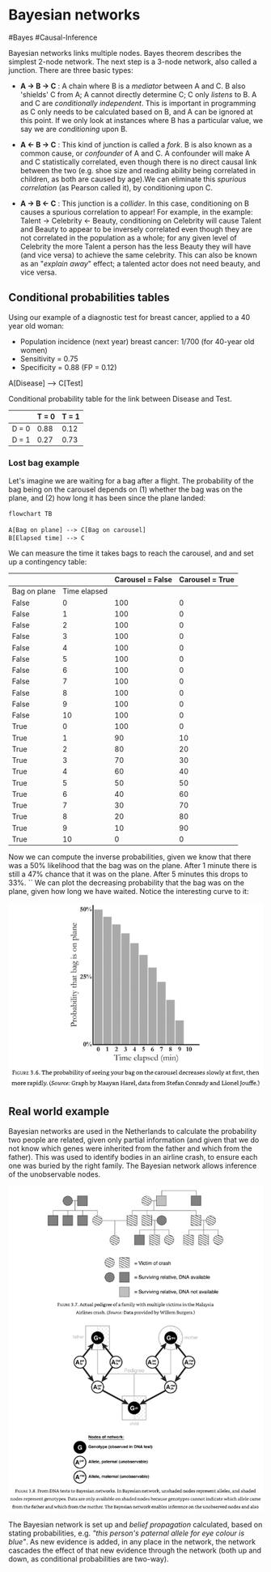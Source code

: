 # Bayesian networks

#Bayes #Causal-Inference 

Bayesian networks links multiple nodes. Bayes theorem describes the simplest 2-node network. The next step is a 3-node network, also called a junction. There are three basic types:

* **A -> B -> C** : A chain where B  is a *mediator* between A and C. B also 'shields' C from A; A cannot directly determine C; C only *listens* to B. A and C are *conditionally independent*. This is important in programming as C only needs to be calculated based on B, and A can be ignored at this point. If we only look at instances where B has a particular value, we say we are *conditioning* upon B.

* **A <- B -> C** : This kind of junction is called a *fork*. B is also known as a common cause, or *confounder* of A and C. A confounder will make A and C statistically correlated, even though there is no direct causal link between the two (e.g. shoe size and reading ability being correlated in children, as both are caused by age).We can eliminate this *spurious correlation* (as Pearson called it), by conditioning upon C.

* **A -> B <- C** : This junction is a *collider*. In this case, conditioning on B causes a spurious correlation to appear! For example, in the example: Talent -> Celebrity <- Beauty, conditioning on Celebrity will cause Talent and Beauty to appear to be inversely correlated even though they are not correlated in the population as a whole; for any given level of Celebrity the more Talent a person has the less Beauty they will have (and vice versa) to achieve the same celebrity. This can also be known as an "*explain away*" effect; a talented actor does not need beauty, and vice versa. 

## Conditional probabilities tables

Using our example of a diagnostic test for breast cancer, applied to a 40 year old woman:

* Population incidence (next year) breast cancer: 1/700 (for 40-year old women)
* Sensitivity = 0.75
* Specificity = 0.88 (FP = 0.12)

A[Disease] --> C[Test]

Conditional probability table for the link between Disease and Test.

|       | T = 0 | T = 1 |
| ----- | ----- | ----- |
| D = 0 | 0.88  | 0.12  |
| D = 1 | 0.27  | 0.73      |

### Lost bag example
Let's imagine we are waiting for a bag after a flight. The probability of the bag being on the carousel depends on (1) whether the bag was on the plane, and (2) how long it has been since the plane landed:

```mermaid
flowchart TB

A[Bag on plane] --> C[Bag on carousel]
B[Elapsed time] --> C
```

We can measure the time it takes bags to reach the carousel, and and set up a contingency table:

|  |  | Carousel = False | Carousel = True |
| ---- | ---- | ---- | ---- |
| Bag on plane | Time elapsed |  |  |
| False | 0 | 100 | 0 |
| False | 1 | 100 | 0 |
| False | 2 | 100 | 0 |
| False | 3 | 100 | 0 |
| False | 4 | 100 | 0 |
| False | 5 | 100 | 0 |
| False | 6 | 100 | 0 |
| False | 7 | 100 | 0 |
| False | 8 | 100 | 0 |
| False | 9 | 100 | 0 |
| False | 10 | 100 | 0 |
| True | 0 | 100 | 0 |
| True | 1 | 90 | 10 |
| True | 2 | 80 | 20 |
| True | 3 | 70 | 30 |
| True | 4 | 60 | 40 |
| True | 5 | 50 | 50 |
| True | 6 | 40 | 60 |
| True | 7 | 30 | 70 |
| True | 8 | 20 | 80 |
| True | 9 | 10 | 90 |
| True | 10 | 0 | 0 |

Now we can compute the inverse probabilities, given we know that there was a 50% likelihood that the bag was on the plane. After 1 minute there is still a 47% chance that it was on the plane. After 5 minutes this drops to 33%.
``
We can plot the decreasing probability that the bag was on the plane, given how long we have waited. Notice the interesting curve to it:

![](images/carousel.png)

## Real world example

Bayesian networks are used in the Netherlands to calculate the probability two people are related, given only partial information (and given that we do not know which genes were inherited from the father and which from the father). This was used to identify bodies in an airline crash, to ensure each one was buried by the right family. The Bayesian network allows inference of the unobservable nodes.

![](images/dna.png)

The Bayesian network is set up and *belief propagation* calculated, based on stating probabilities, e.g. *"this person's paternal allele for eye colour is blue"*. As new evidence is added, in any place in the network, the network cascades the effect of that new evidence through the network (both up and down, as conditional probabilities are two-way). 